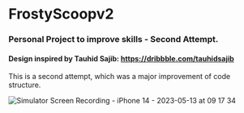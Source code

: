 # FrostyScoopv2

### Personal Project to improve skills - Second Attempt.

#### Design inspired by Tauhid Sajib: https://dribbble.com/tauhidsajib

This is a second attempt, which was a major improvement of code structure.
<br/>

![Simulator Screen Recording - iPhone 14 - 2023-05-13 at 09 17 34](https://github.com/davupls/FrostyScoopv2/assets/47851457/6a4a2e39-2f85-4b29-b678-079afd9609da)
